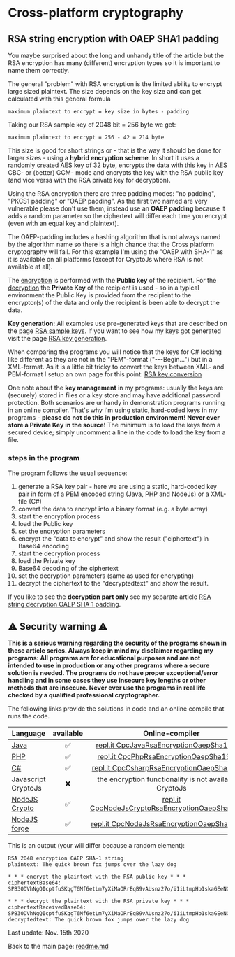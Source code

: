 # Cross-platform cryptography

## RSA string encryption with OAEP SHA1 padding

You maybe surprised about the long and unhandy title of the article but the RSA encryption has many (different) encryption types so it is important to name them correctly.

The general "problem" with RSA encryption is the limited ability to encrypt large sized plaintext. The size depends on the key size and can get calculated with this general formula

```plaintext
maximum plaintext to encrypt = key size in bytes - padding
```
Taking our RSA sample key of 2048 bit = 256 byte we get:

```plaintext
maximum plaintext to encrypt = 256 - 42 = 214 byte
```

This size is good for short strings or - that is the way it should be done for larger sizes - using a **hybrid encryption scheme**. In short it uses a randomly created AES key of 32 byte, encrypts the data with this key in AES CBC- or (better) GCM- mode and encrypts the key with the RSA public key (and vice versa with the RSA private key for decryption).

Using the RSA encryption there are three padding modes: "no padding", "PKCS1 padding" or "OAEP padding". As the first two named are very vulnerable please don't use them, instead use an **OAEP padding** because it adds a random parameter so the ciphertext will differ each time you encrypt (even with an equal key and plaintext).

The OAEP-padding includes a hashing algorithm that is not always named by the algorithm name so there is a high chance that the Cross platform cryptography will fail. For this example I'm using the "OAEP with SHA-1" as it is available on all platforms (except for CryptoJs where RSA is not available at all). 

The <u>encryption</u> is performed with the **Public key** of the recipient. For the <u>decryption</u> the **Private Key** of the recipient is used - so in a typical environment the Public Key is provided from the recipient to the encryptor(s) of the data and only the recipient is been able to decrypt the data.

**Key generation:** All examples use pre-generated keys that are described on the page [RSA sample keys](rsa_sample_keypair.md). If you want to see how my keys got generated visit the page [RSA key generation](rsa_key_generation.md). 

When comparing the programs you will notice that the keys for C# looking like different as they are not in the "PEM"-format ("---Begin...") but in a XML-format. As it is a little bit tricky to convert the keys between XML- and PEM-format I setup an own page for this point: [RSA  key conversion](rsa_key_conversion.md)

One note about the **key management** in my programs: usually the keys are (securely) stored in files or a key store and may have additional password protection. Both scenarios are unhandy in demonstration programs running in an online compiler. That's why I'm using <u>static, hard-coded</u> keys in my programs - **please do not do this in production environment! Never ever store a Private Key in the source!** The minimum is to load the keys from a secured device; simply uncomment a line in the code to load the key from a file.

### steps in the program

The program follows the usual sequence:
1. generate a RSA key pair - here we are using a static, hard-coded key pair in form of a PEM encoded string (Java, PHP and NodeJs) or a XML-file (C#)
2. convert the data to encrypt into a binary format (e.g. a byte array)
3. start the encryption process
4. load the Public key
5. set the encryption parameters
6. encrypt the "data to encrypt" and show the result ("ciphertext") in Base64 encoding
7. start the decryption process
8. load the Private key
9. Base64 decoding of the ciphertext
10. set the decryption parameters (same as used for encrypting)
11. decrypt the ciphertext to the "decryptedtext" and show the result.

If you like to see the **decryption part only** see my separate article [RSA string decryption OAEP SHA 1 padding](rsa_decryption_oaep_sha1_string.md).

## :warning: Security warning :warning:

**This is a serious warning regarding the security of the programs shown in these article series.  Always keep in mind my disclaimer regarding my programs: All programs are for educational purposes and are not intended to use in production or any other programs where a  secure solution is needed. The programs do not have proper exceptional/error handling and in some cases they use insecure key lengths or other methods that are insecure. Never ever use the programs in real life checked by a qualified professional cryptographer.**

The following links provide the solutions in code and an online compile that runs the code.

| Language | available | Online-compiler
| ------ | :---: | :----: |
| [Java](RsaEncryptionOaepSha1String/RsaEncryptionOaepSha1.java) | :white_check_mark: | [repl.it CpcJavaRsaEncryptionOaepSha1String](https://repl.it/@javacrypto/CpcJavaRsaEncryptionOaepSha1String/)
| [PHP](RsaEncryptionOaepSha1String/RsaEncryptionOaepSha1.php) | :white_check_mark: | [repl.it CpcPhpRsaEncryptionOaepSha1String](https://repl.it/@javacrypto/CpcPhpRsaEncryptionOaepSha1String#main.php/)
| [C#](RsaEncryptionOaepSha1String/RsaEncryptionOaepSha1.cs) | :white_check_mark: | [repl.it CpcCsharpRsaEncryptionOaepSha1String](https://repl.it/@javacrypto/CpcCsharpRsaEncryptionOaepSha1String#main.cs/)
| Javascript CryptoJs | :x: | the encryption functionality is not available in CryptoJs
| [NodeJS Crypto](RsaEncryptionOaepSha1String/RsaEncryptionOaepSha1NodeJsCrypto.js) | :white_check_mark: | [repl.it CpcNodeJsCryptoRsaEncryptionOaepSha1String](https://repl.it/@javacrypto/CpcNodeJsCryptoRsaEncryptionOaepSha1String#index.js/)
| [NodeJS forge](RsaEncryptionOaepSha1String/RsaEncryptionOaepSha1NodeJs.js) | :white_check_mark: | [repl.it CpcNodeJsRsaEncryptionOaepSha1String](https://repl.it/@javacrypto/CpcNodeJsRsaEncryptionOaepSha1String#index.js/)

This is an output (your will differ because a random element):

```plaintext
RSA 2048 encryption OAEP SHA-1 string
plaintext: The quick brown fox jumps over the lazy dog

* * * encrypt the plaintext with the RSA public key * * *
ciphertextBase64: SPB30DVhNgQIcptfuSKqgT6Mf6etLm7yXiMaORrEqB9vAUsnz27o/i1iLtmpHb1skaGEeNCiCDUhGazBaspnhU0xtynftr2ZB/SunBl14FiRu1e7qP9NKqj7vKduqeOBzqVQb1eTg46eyzsBE7Fhb+pv24fScEiBakqHCeCHSWq21KOrqQHUt1xmNjY8Kooyzl01r1065hF5YvDuvtQms8zObaHoKszmzQL5wap/uyoRQmFv53TW2AUWzrjRntO2OaP+7NBSvM5GGoJ2vmi0gkQcpflmgvkMTeWH25+zf8ihsbxeLyy6r7dnGQYosypS603SmzpH+7YsOD0wWYklSw==

* * * decrypt the plaintext with the RSA private key * * *
ciphertextReceivedBase64: SPB30DVhNgQIcptfuSKqgT6Mf6etLm7yXiMaORrEqB9vAUsnz27o/i1iLtmpHb1skaGEeNCiCDUhGazBaspnhU0xtynftr2ZB/SunBl14FiRu1e7qP9NKqj7vKduqeOBzqVQb1eTg46eyzsBE7Fhb+pv24fScEiBakqHCeCHSWq21KOrqQHUt1xmNjY8Kooyzl01r1065hF5YvDuvtQms8zObaHoKszmzQL5wap/uyoRQmFv53TW2AUWzrjRntO2OaP+7NBSvM5GGoJ2vmi0gkQcpflmgvkMTeWH25+zf8ihsbxeLyy6r7dnGQYosypS603SmzpH+7YsOD0wWYklSw==
decryptedtext: The quick brown fox jumps over the lazy dog

```

Last update: Nov. 15th 2020

Back to the main page: [readme.md](readme.md)